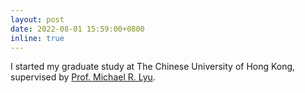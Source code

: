 ```yaml
---
layout: post
date: 2022-08-01 15:59:00+0800
inline: true
---
```


I started my graduate study at The Chinese University of Hong Kong, supervised by <a href="https://www.cse.cuhk.edu.hk/lyu/">Prof. Michael R. Lyu</a>.
